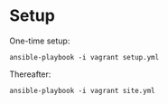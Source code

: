 # Setup

One-time setup:

```
ansible-playbook -i vagrant setup.yml
```

Thereafter:

```
ansible-playbook -i vagrant site.yml
```
